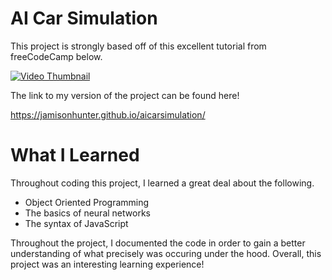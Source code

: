 # AI Car Simulation
This project is strongly based off of this excellent tutorial from freeCodeCamp below.

[![Video Thumbnail](https://img.youtube.com/vi/Rs_rAxEsAvI/maxresdefault.jpg)](https://www.youtube.com/watch?v=Rs_rAxEsAvI)

The link to my version of the project can be found here! 

https://jamisonhunter.github.io/aicarsimulation/

# What I Learned
Throughout coding this project, I learned a great deal about the following.
* Object Oriented Programming
* The basics of neural networks
* The syntax of JavaScript

Throughout the project, I documented the code in order to gain a better understanding of what precisely was occuring under the hood. Overall, this project was an interesting learning experience!
